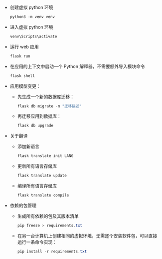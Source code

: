 - 创建虚拟 python 环境

  ```powershell
  python3 -m venv venv
  ```


- 进入虚拟 python 环境

  ```powershell
  venv\Scripts\activate
  ```


- 运行 web 应用

  ```powershell
  flask run
  ```


- 在应用的上下文中启动一个 Python 解释器，不需要额外导入模块命令

  ```powershell
  flask shell
  ```


- 应用模型变更：
   - 先生成一个新的数据库迁移：

     ```powershell
     flask db migrate -m "迁移描述"
     ```
    
   - 再迁移应用到数据库：

     ```powershell
     flask db upgrade
     ```


- 关于翻译
   - 添加新语言

     ```powershell
     flask translate init LANG
     ```

   - 更新所有语言存储库

     ```powershell
     flask translate update
     ```

   - 编译所有语言存储库

     ```powershell
     flask translate compile
     ```


- 依赖的包管理
   - 生成所有依赖的包及其版本清单

     ```powershell
     pip freeze > requirements.txt
     ```
  
   - 在另一台计算机上创建相同的虚拟环境，无需逐个安装软件包，可以直接运行一条命令实现：

     ```powershell
     pip install -r requirements.txt
     ```

